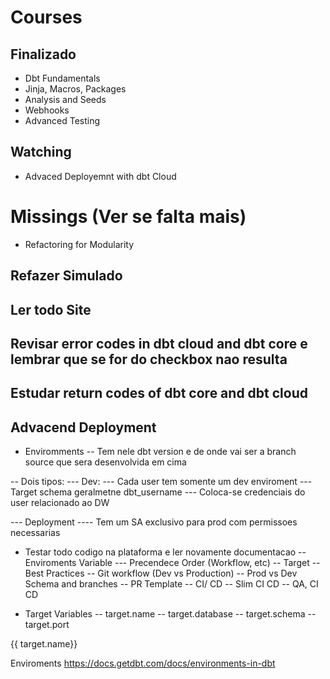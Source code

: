 # Courses

## Finalizado
- Dbt Fundamentals
- Jinja, Macros, Packages
- Analysis and Seeds
- Webhooks
- Advanced Testing

## Watching 
- Advaced Deployemnt with dbt Cloud


# Missings (Ver se falta mais)
- Refactoring for Modularity


## Refazer Simulado
## Ler todo Site
## Revisar error codes in dbt cloud and dbt core e lembrar que se for do checkbox nao resulta 
##  Estudar return codes of dbt core and dbt cloud




## Advacend Deployment
- Enviromments
-- Tem nele dbt version e de onde vai ser a branch source que sera desenvolvida em cima

-- Dois tipos: 
  --- Dev:
   --- Cada user tem somente um dev enviroment
   --- Target schema geralmetne dbt_username
   --- Coloca-se credenciais do user relacionado ao DW



  --- Deployment
     ---- Tem um SA exclusivo para prod com permissoes necessarias

















- Testar todo codigo na plataforma e ler novamente documentacao
 -- Enviroments Variable
   --- Precendece Order (Workflow, etc)
 -- Target
 -- Best Practices
 -- Git workflow (Dev vs Production)
 -- Prod vs Dev Schema and branches
 -- PR Template
 -- CI/ CD
 -- Slim CI CD
 -- QA, CI CD


- Target Variables
 -- target.name
 -- target.database
 -- target.schema
 -- target.port


{{ target.name}}


Enviroments
https://docs.getdbt.com/docs/environments-in-dbt